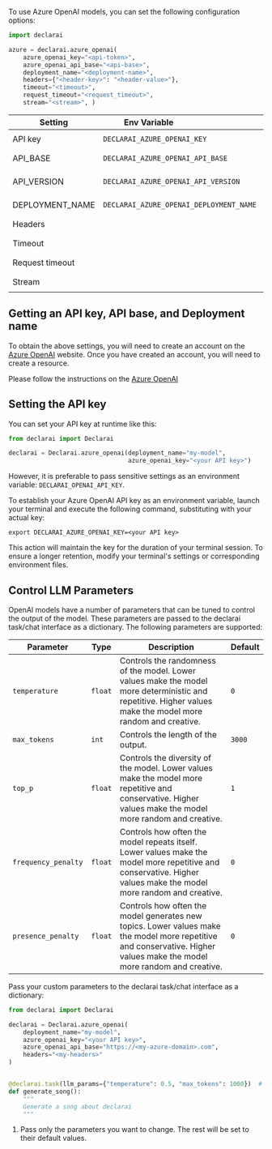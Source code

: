 To use Azure OpenAI models, you can set the following configuration options:

```py
import declarai

azure = declarai.azure_openai(
    azure_openai_key="<api-token>",
    azure_openai_api_base="<api-base>",
    deployment_name="<deployment-name>",
    headers={"<header-key>": "<header-value>"},
    timeout="<timeout>",
    request_timeout="<request_timeout>",
    stream="<stream>", )
```

| Setting         | <div style="width:180px">Env Variable</div> | <div style="width:280px">Runtime Variable</div>                     | Required? |
|-----------------|---------------------------------------------|---------------------------------------------------------------------|:---------:|
| API key         | `DECLARAI_AZURE_OPENAI_KEY`                 | `Declarai.azure_openai(... azure_openai_key=<api-token>)`           |     ✅     |
| API_BASE        | `DECLARAI_AZURE_OPENAI_API_BASE`            | `Declarai.azure_openai(... azure_openai_api_base=<api-base>)`       |     ✅     |
| API_VERSION     | `DECLARAI_AZURE_OPENAI_API_VERSION`         | `Declarai.azure_openai(... azure_openai_api_version=<api-version>)` |           |
| DEPLOYMENT_NAME | `DECLARAI_AZURE_OPENAI_DEPLOYMENT_NAME`     | `Declarai.azure_openai(... deployment_name=<deployment-name>)`      |     ✅     |
| Headers         |                                             | `Declarai.azure_openai(... headers=<headers>)`                      |           |
| Timeout         |                                             | `Declarai.azure_openai(... timeout=<timeout>)`                      |           |
| Request timeout |                                             | `Declarai.azure_openai(... request_timeout=<request_timeout>)`      |           |
| Stream          |                                             | `Declarai.azure_openai(... stream=<stream>)`                        |           |

## Getting an API key, API base, and Deployment name

To obtain the above settings, you will need to create an account on
the [Azure OpenAI](https://azure.microsoft.com/en-us/services/cognitive-services/)
website. Once you have created an account, you will need to create a resource.

Please follow the instructions on
the [Azure OpenAI](https://learn.microsoft.com/en-us/azure/ai-services/openai/quickstart?tabs=command-line&pivots=programming-language-python)

## Setting the API key

You can set your API key at runtime like this:

```python
from declarai import Declarai

declarai = Declarai.azure_openai(deployment_name="my-model",
                                 azure_openai_key="<your API key>")
```

However, it is preferable to pass sensitive settings as an environment variable: `DECLARAI_OPENAI_API_KEY`.

To establish your Azure OpenAI API key as an environment variable, launch your terminal and execute the following
command,
substituting <your API key> with your actual key:

```shell
export DECLARAI_AZURE_OPENAI_KEY=<your API key>
```

This action will maintain the key for the duration of your terminal session. To ensure a longer retention, modify your
terminal's settings or corresponding environment files.

## Control LLM Parameters

OpenAI models have a number of parameters that can be tuned to control the output of the model. These parameters are
passed to the declarai task/chat interface as a dictionary. The following parameters are supported:

| Parameter           | Type    | Description                                                                                                                                                             | Default |
|---------------------|---------|-------------------------------------------------------------------------------------------------------------------------------------------------------------------------|---------|
| `temperature`       | `float` | Controls the randomness of the model. Lower values make the model more deterministic and repetitive. Higher values make the model more random and creative.             | `0`     |
| `max_tokens`        | `int`   | Controls the length of the output.                                                                                                                                      | `3000`  |
| `top_p`             | `float` | Controls the diversity of the model. Lower values make the model more repetitive and conservative. Higher values make the model more random and creative.               | `1`     |
| `frequency_penalty` | `float` | Controls how often the model repeats itself. Lower values make the model more repetitive and conservative. Higher values make the model more random and creative.       | `0`     |
| `presence_penalty`  | `float` | Controls how often the model generates new topics. Lower values make the model more repetitive and conservative. Higher values make the model more random and creative. | `0`     |

Pass your custom parameters to the declarai task/chat interface as a dictionary:

```python
from declarai import Declarai

declarai = Declarai.azure_openai(
    deployment_name="my-model",
    azure_openai_key="<your API key>",
    azure_openai_api_base="https://<my-azure-domain>.com",
    headers="<my-headers>"
)


@declarai.task(llm_params={"temperature": 0.5, "max_tokens": 1000})  # (1)!
def generate_song():
    """
    Generate a song about declarai
    """

```

1. Pass only the parameters you want to change. The rest will be set to their default values.
